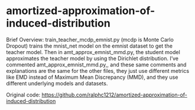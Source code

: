 # amortized-approximation-of-induced-distribution
Brief Overview:
train_teacher_mcdp_emnist.py (mcdp is Monte Carlo Dropout) trains the mnist_net model on the emnist dataset to get the teacher model. 
Then in amt_approx_emnist_mmd.py, the student model approximates the teacher model by using the Dirichlet distribution. 
I’ve commented  amt_approx_emnist_mmd.py,, and these same comments and explanations are the same for the other files, 
they just use different metrics like EMD instead of Maximum Mean Discrepancy (MMD), and they use different underlying models and datasets.

Original code: https://github.com/ralphc1212/amortized-approximation-of-induced-distribution
